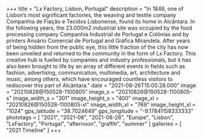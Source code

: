 +++
title = "Lx Factory, Lisbon, Portugal"
description = "In 1846, one of Lisbon’s most significant factories, the weaving and textile company Companhia de Fiação e Tecidos Lisbonense, found its home in Alcântara. In the following years, the 23.000m2 industrial site was occupied by the food processing company Companhia Industrial de Portugal e Colónias and by printers Anuário Comercial de Portugal and Gráfica Mirandela. After years of being hidden from the public eye, this little fraction of the city has now been unveiled and returned to the community in the form of Lx Factory. This creative hub is fuelled by companies and industry professionals, but it has also been brought to life by an array of different events in fields such as fashion, advertising, communication, multimedia, art, architecture and music, among others, which have encouraged countless visitors to rediscover this part of Alcântara."
date = "2021-08-26T15:05:28.000"
image = "20210826@150528-1100805"
image_s = "20210826@150528-1100805-s"
image_width_s = "301"
image_height_s = "400"
image_xl = "20210826@150528-1100805-xl"
image_width_xl = "769"
image_height_xl = "1024"
gps_latitude = "38.7024649"
gps_longitude = "-9.17841158333333"
phototags = [ "2021", "2021-08", "2021-08-26", "Europe", "Lisbon", "LxFactory", "Portugal", "afternoon", "graffiti", "summer" ]
galleries = [ "2021 Timeline" ]
+++
